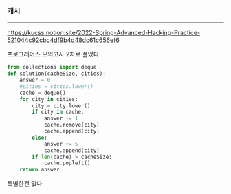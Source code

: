 ### 캐시
---

https://kucss.notion.site/2022-Spring-Advanced-Hacking-Practice-521044c92cbc4df9b4d48dc61c656ef6

프로그래머스 모의고사 2차로 풀었다. 

```python
from collections import deque
def solution(cacheSize, cities):
    answer = 0
    #cities = cities.lower()
    cache = deque()
    for city in cities:
        city = city.lower()
        if city in cache:
            answer += 1
            cache.remove(city)
            cache.append(city)
        else:
            answer += 5
            cache.append(city)
        if len(cache) > cacheSize:
            cache.popleft()
    return answer
```
특별한건 없다 
